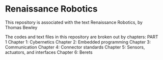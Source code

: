 # Renaissance Robotics
This repository is associated with the text Renaissance Robotics, by Thomas Bewley

The codes and text files in this repository are broken out by chapters:
PART 1
Chapter 1: Cybernetics
Chapter 2: Embedded programming
Chapter 3: Communication
Chapter 4: Connector standards
Chapter 5: Sensors, actuators, and interfaces
Chapter 6: Berets
